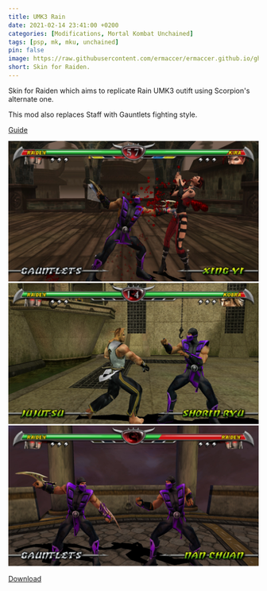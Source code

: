 ```yaml
---
title: UMK3 Rain
date: 2021-02-14 23:41:00 +0200
categories: [Modifications, Mortal Kombat Unchained]
tags: [psp, mk, mku, unchained]   
pin: false
image: https://raw.githubusercontent.com/ermaccer/ermaccer.github.io/gh-pages/assets/mods/mku/umk3rain/1.jpg
short: Skin for Raiden.
---
```


Skin for Raiden which aims to replicate Rain UMK3 outift using
Scorpion's alternate one.

This mod also replaces Staff with Gauntlets fighting style.



[Guide](https://ermaccer.github.io/posts/how-to-install-mortal-kombat-unchained-mods/)

![Preview](https://raw.githubusercontent.com/ermaccer/ermaccer.github.io/gh-pages/assets/mods/mku/umk3rain/1.jpg)
![Preview](https://raw.githubusercontent.com/ermaccer/ermaccer.github.io/gh-pages/assets/mods/mku/umk3rain/2.jpg)
![Preview](https://raw.githubusercontent.com/ermaccer/ermaccer.github.io/gh-pages/assets/mods/mku/umk3rain/3.jpg)



[Download](https://drive.google.com/file/d/1pOqTZz8SW153XVBBXUNwLYg3_otgjyLV/view?usp=sharing)

